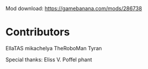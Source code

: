 Mod download: https://gamebanana.com/mods/286738

# Contributors
EllaTAS
mikachelya
TheRoboMan
Tyran

Special thanks:
Eliss V.
Poffel
phant